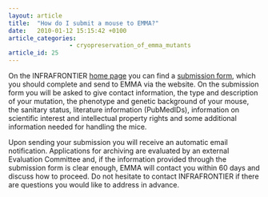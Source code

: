 ```yaml
---
layout: article
title:  "How do I submit a mouse to EMMA?"
date:   2010-01-12 15:15:42 +0100
article_categories:
                 - cryopreservation_of_emma_mutants
article_id: 25
---
```


On the INFRAFRONTIER [home page][link-infrafrontier] you can find a [submission form][link-submission], which you should complete and send to EMMA via the website. On the submission form you will be asked to give contact information, the type and description of your mutation, the phenotype and genetic background of your mouse, the sanitary status, literature information (PubMedIDs), information on scientific interest and intellectual property rights and some additional information needed for handling the mice.

Upon sending your submission you will receive an automatic email notification. Applications for archiving are evaluated by an external Evaluation Committee and, if the information provided through the submission form is clear enough, EMMA will contact you within 60 days and discuss how to proceed. Do not hesitate to contact INFRAFRONTIER if there are questions you would like to address in advance.

[link-submission]: https://www.infrafrontier.eu/emma/publicSubmission/submissionForm.emma
[link-infrafrontier]: https://www.infrafrontier.eu